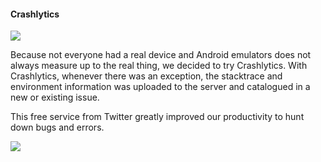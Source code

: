 
#### Crashlytics

![](http://f.cl.ly/items/123G1u1b1O0c3F1i320k/3236_8ff9.jpeg)

Because not everyone had a real device and Android emulators does not always measure up to the real thing, we decided to try Crashlytics. With Crashlytics, whenever there was an exception, the stacktrace and environment information was uploaded to the server and catalogued in a new or existing issue.

This free service from Twitter greatly improved our productivity to hunt down bugs and errors.

![](http://f.cl.ly/items/2E2F3h1J3G271B0O1q3X/Image%202014-05-17%20at%204.26.09%20pm.png)